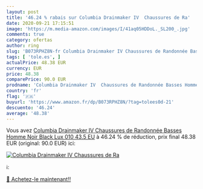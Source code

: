 ```yaml
---
layout: post
title: '46.24 % rabais sur Columbia Drainmaker IV  Chaussures de Ra'
date: 2020-09-21 17:15:51
image: 'https://m.media-amazon.com/images/I/41aq05HDDoL._SL200_.jpg'
comments: true
category: ofertas
author: ring
slug: 'B073RPHZ8N-fr Columbia Drainmaker IV Chaussures de Randonnée Basses...'
tags: [ 'tole.es', ]
actualPrice: 48.38 EUR
currency: EUR
price: 48.38
comparePrice: 90.0 EUR
prodname: 'Columbia Drainmaker IV  Chaussures de Randonnée Basses Homme  Noir  Black  Lux 010   43.5 EU'
country: 'fr'
flag: '🇫🇷'
buyurl: 'https://www.amazon.fr/dp/B073RPHZ8N/?tag=tolees0d-21'
descuento: '46.24'
average: '48.38'
---
```


Vous avez [Columbia Drainmaker IV  Chaussures de Randonnée Basses Homme  Noir  Black  Lux 010   43.5 EU](https://www.amazon.fr/dp/B073RPHZ8N/?tag=tolees0d-21)  à  46.24 % de réduction, prix final  48.38 EUR (original: 90.0 EUR) ici:

[![Columbia Drainmaker IV  Chaussures de Ra](https://m.media-amazon.com/images/I/41aq05HDDoL._SL200_.jpg)](https://www.amazon.fr/dp/B073RPHZ8N/?tag=tolees0d-21)

ℹ️:


[🛒 Achetez-le maintenant!!](https://www.amazon.fr/dp/B073RPHZ8N/?tag=tolees0d-21)
